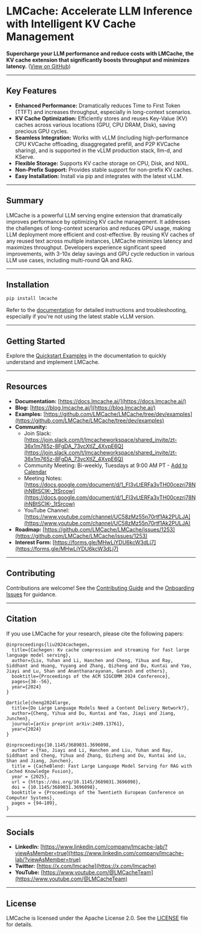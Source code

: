 # LMCache: Accelerate LLM Inference with Intelligent KV Cache Management

**Supercharge your LLM performance and reduce costs with LMCache, the KV cache extension that significantly boosts throughput and minimizes latency.**  ([View on GitHub](https://github.com/LMCache/LMCache))

---

## Key Features

*   **Enhanced Performance:** Dramatically reduces Time to First Token (TTFT) and increases throughput, especially in long-context scenarios.
*   **KV Cache Optimization:** Efficiently stores and reuses Key-Value (KV) caches across various locations (GPU, CPU DRAM, Disk), saving precious GPU cycles.
*   **Seamless Integration:** Works with vLLM (including high-performance CPU KVCache offloading, disaggregated prefill, and P2P KVCache sharing), and is supported in the vLLM production stack, llm-d, and KServe.
*   **Flexible Storage:** Supports KV cache storage on CPU, Disk, and NIXL.
*   **Non-Prefix Support:** Provides stable support for non-prefix KV caches.
*   **Easy Installation:**  Install via pip and integrates with the latest vLLM.

---

## Summary

LMCache is a powerful LLM serving engine extension that dramatically improves performance by optimizing KV cache management. It addresses the challenges of long-context scenarios and reduces GPU usage, making LLM deployment more efficient and cost-effective.  By reusing KV caches of any reused text across multiple instances, LMCache minimizes latency and maximizes throughput. Developers experience significant speed improvements, with 3-10x delay savings and GPU cycle reduction in various LLM use cases, including multi-round QA and RAG.

---

## Installation

```bash
pip install lmcache
```

Refer to the [documentation](https://docs.lmcache.ai/getting_started/installation) for detailed instructions and troubleshooting, especially if you're not using the latest stable vLLM version.

---

## Getting Started

Explore the [Quickstart Examples](https://docs.lmcache.ai/getting_started/quickstart/) in the documentation to quickly understand and implement LMCache.

---

## Resources

*   **Documentation:** [https://docs.lmcache.ai/](https://docs.lmcache.ai/)
*   **Blog:** [https://blog.lmcache.ai/](https://blog.lmcache.ai/)
*   **Examples:** [https://github.com/LMCache/LMCache/tree/dev/examples](https://github.com/LMCache/LMCache/tree/dev/examples)
*   **Community:**
    *   Join Slack: [https://join.slack.com/t/lmcacheworkspace/shared_invite/zt-36x1m765z-8FgDA_73vcXtlZ_4XvpE6Q](https://join.slack.com/t/lmcacheworkspace/shared_invite/zt-36x1m765z-8FgDA_73vcXtlZ_4XvpE6Q)
    *   Community Meeting: Bi-weekly, Tuesdays at 9:00 AM PT - [Add to Calendar](https://drive.usercontent.google.com/u/0/uc?id=1f5EXbooGcwNwzIpTgn5u4PHqXgfypMtu&export=download)
    *   Meeting Notes: [https://docs.google.com/document/d/1_Fl3vLtERFa3vTH00cezri78NihNBtSClK-_1tSrcow](https://docs.google.com/document/d/1_Fl3vLtERFa3vTH00cezri78NihNBtSClK-_1tSrcow)
    *   YouTube Channel: [https://www.youtube.com/channel/UC58zMz55n70rtf1Ak2PULJA](https://www.youtube.com/channel/UC58zMz55n70rtf1Ak2PULJA)
*   **Roadmap:** [https://github.com/LMCache/LMCache/issues/1253](https://github.com/LMCache/LMCache/issues/1253)
*   **Interest Form:** [https://forms.gle/MHwLiYDU6kcW3dLj7](https://forms.gle/MHwLiYDU6kcW3dLj7)

---

## Contributing

Contributions are welcome! See the [Contributing Guide](CONTRIBUTING.md) and the [Onboarding Issues](https://github.com/LMCache/LMCache/issues/627) for guidance.

---

## Citation

If you use LMCache for your research, please cite the following papers:

```
@inproceedings{liu2024cachegen,
  title={Cachegen: Kv cache compression and streaming for fast large language model serving},
  author={Liu, Yuhan and Li, Hanchen and Cheng, Yihua and Ray, Siddhant and Huang, Yuyang and Zhang, Qizheng and Du, Kuntai and Yao, Jiayi and Lu, Shan and Ananthanarayanan, Ganesh and others},
  booktitle={Proceedings of the ACM SIGCOMM 2024 Conference},
  pages={38--56},
  year={2024}
}

@article{cheng2024large,
  title={Do Large Language Models Need a Content Delivery Network?},
  author={Cheng, Yihua and Du, Kuntai and Yao, Jiayi and Jiang, Junchen},
  journal={arXiv preprint arXiv:2409.13761},
  year={2024}
}

@inproceedings{10.1145/3689031.3696098,
  author = {Yao, Jiayi and Li, Hanchen and Liu, Yuhan and Ray, Siddhant and Cheng, Yihua and Zhang, Qizheng and Du, Kuntai and Lu, Shan and Jiang, Junchen},
  title = {CacheBlend: Fast Large Language Model Serving for RAG with Cached Knowledge Fusion},
  year = {2025},
  url = {https://doi.org/10.1145/3689031.3696098},
  doi = {10.1145/3689031.3696098},
  booktitle = {Proceedings of the Twentieth European Conference on Computer Systems},
  pages = {94–109},
}
```

---

## Socials

*   **LinkedIn:** [https://www.linkedin.com/company/lmcache-lab/?viewAsMember=true](https://www.linkedin.com/company/lmcache-lab/?viewAsMember=true)
*   **Twitter:** [https://x.com/lmcache](https://x.com/lmcache)
*   **YouTube:** [https://www.youtube.com/@LMCacheTeam](https://www.youtube.com/@LMCacheTeam)

---

## License

LMCache is licensed under the Apache License 2.0. See the [LICENSE](LICENSE) file for details.